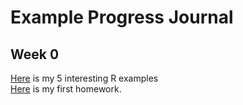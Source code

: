 # Example Progress Journal

## Week 0

[Here](files\hw0.html) is my 5 interesting R examples<br> 
[Here](files\hw1.html) is my first homework. 